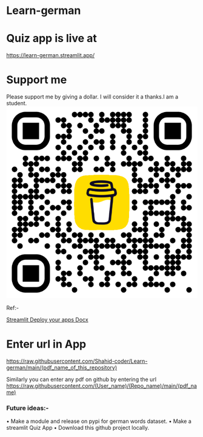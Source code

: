 # Learn-german

# Quiz app is live at

https://learn-german.streamlit.app/



# Support me
Please support me by giving a dollar. I will consider it a thanks.I am a student.
![image](/bmc_qr.png)

Ref:- 

[Streamlit Deploy your apps Docx](https://docs.streamlit.io/deploy/streamlit-community-cloud/deploy-your-app/deploy)

# Enter url in App


https://raw.githubusercontent.com/Shahid-coder/Learn-german/main/(pdf_name_of_this_repository)

Similarly you can enter any pdf on github by entering the url https://raw.githubusercontent.com/(User_name)/(Repo_name)/main/(pdf_name)

### Future ideas:-
• Make a module and release on pypi for german words dataset. 
• Make a streamlit Quiz App 
• Download this github project locally.
